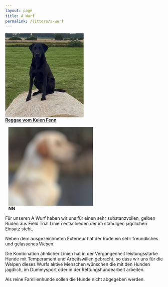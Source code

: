 ```yaml
---
layout: page
title: A Wurf
permalink: /litters/a-wurf
---
```

<div style="width: 100%; float: left;">
  <div style="float:left; margin-right: 10px;">
    <img style="float:left;" src="/assets/litters/reggae-heu.jpeg" width="250">
    <p><strong><a href="/dogs/reggae.html"> Reggae vom Keien Fenn</a></strong></p>
  </div>
  <div style="float:left; margin-left: 10px;">
    <!--img src="/assets/litters/ruede-platzhalter.jpeg" width="270" style="float:left;"-->
    <img src="/assets/stud-gallery/studdog-a-blured.jpg" width="270" style="float:left;">
    <p><strong>NN</strong></p>
  </div>
</div>

Für unseren A Wurf haben wir uns für einen sehr substanzvollen, gelben Rüden aus Field Trial Linien entschieden der im ständigen jagdlichen Einsatz steht.

Neben dem ausgezeichneten Exterieur hat der Rüde ein sehr freundliches und gelassenes Wesen. 

Die Kombination ähnlicher Linien hat in der Vergangenheit leistungsstarke Hunde mit Temperament und Arbeitswillen gebracht, so dass wir uns für die Welpen dieses Wurfs aktive Menschen wünschen die mit den Hunden jagdlich, im Dummysport oder in der Rettungshundearbeit arbeiten. 

Als reine Familienhunde sollen die Hunde nicht abgegeben werden.
